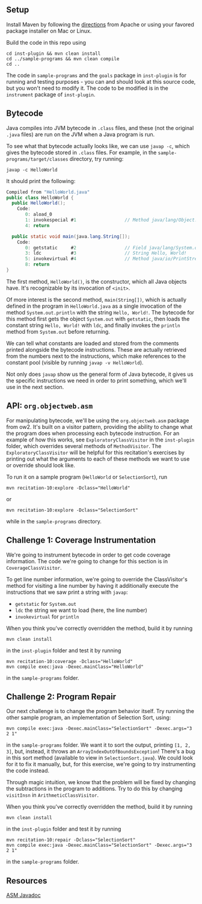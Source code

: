 ## Setup

Install Maven by
following the [directions](https://maven.apache.org/install.html) from Apache
or using your favored package installer on Mac or Linux.

Build the code in this repo using
```[shell script]
cd inst-plugin && mvn clean install
cd ../sample-programs && mvn clean compile
cd ..
```

The code in `sample-programs` and the `goals` package in `inst-plugin` is for
running and testing purposes - you can and should look at this source code,
but you won't need to modify it. The code to be modified is in the
`instrument` package of `inst-plugin`.

## Bytecode

Java compiles into JVM bytecode in `.class` files, and these (not the original
`.java` files) are run on the JVM when a Java program is run.

To see what that bytecode actually looks like, we can use `javap -c`, which
gives the bytecode stored in `.class` files. For example, in the 
`sample-programs/target/classes` directory, try running:
```shell script
javap -c HelloWorld
```
It should print the following:
```java
Compiled from "HelloWorld.java"
public class HelloWorld {
  public HelloWorld();
    Code:
       0: aload_0
       1: invokespecial #1                  // Method java/lang/Object."<init>":()V
       4: return

  public static void main(java.lang.String[]);
    Code:
       0: getstatic     #2                  // Field java/lang/System.out:Ljava/io/PrintStream;
       3: ldc           #3                  // String Hello, World!
       5: invokevirtual #4                  // Method java/io/PrintStream.println:(Ljava/lang/String;)V
       8: return
}
```

The first method, `HelloWorld()`, is the constructor, which all
Java objects have. It's recognizable by its invocation of `<init>`. 

Of more interest is the second method, `main(String[])`, which is actually
defined in the program in `HelloWorld.java` as a single invocation of
the method `System.out.println` with the string `Hello, World!`. The bytecode
for this method first gets the object `System.out` with `getstatic`, then
loads the constant string `Hello, World!` with `ldc`, and finally invokes the
`println` method from `System.out` before returning.

We can tell what constants are loaded and stored from the comments printed
alongside the bytecode instructions. These are actually retrieved from the
numbers next to the instructions, which make references to the constant pool
(visible by running `javap -v HelloWorld`).

Not only does `javap` show us the general form of Java bytecode, it gives us the
specific instructions we need in order to print something, which we'll use
in the next section.

## API: `org.objectweb.asm`

For manipulating bytecode, we'll be using the `org.objectweb.asm` package from
ow2. It's built on a visitor pattern, providing the ability to change what the
program does when processing each bytecode instruction. For an example of how
this works, see `ExploratoryClassVisitor` in the `inst-plugin` folder, which overrides
several methods of `MethodVisitor`. The `ExploratoryClassVisitor` will be
helpful for this recitation's exercises by printing out what the arguments to
each of these methods we want to use or override should look like.

To run it on a sample program (`HelloWorld` or `SelectionSort`), run
```shell script
mvn recitation-10:explore -Dclass="HelloWorld"
```
or
```shell script
mvn recitation-10:explore -Dclass="SelectionSort"
```
while in the `sample-programs` directory.

## Challenge 1: Coverage Instrumentation

We're going to instrument bytecode in order to get code coverage information.
The code we're going to change for this section is in `CoverageClassVisitor`.

To get line number information, we're going to override the ClassVisitor's
method for visiting a line number by having it additionally execute the
instructions that we saw print a string with `javap`:
- `getstatic` for `System.out`
- `ldc` the string we want to load (here, the line number)
- `invokevirtual` for `println`

When you think you've correctly overridden the method, build it by running
```shell script
mvn clean install
```
in the `inst-plugin` folder and test it by running
```shell script
mvn recitation-10:coverage -Dclass="HelloWorld"
mvn compile exec:java -Dexec.mainClass="HelloWorld"
```
in the `sample-programs` folder.

## Challenge 2: Program Repair

Our next challenge is to change the program behavior itself. Try running the
other sample program, an implementation of Selection Sort, using:
```shell script
mvn compile exec:java -Dexec.mainClass="SelectionSort" -Dexec.args="3 2 1"
```
in the `sample-programs` folder.
We want it to sort the output, printing `[1, 2, 3]`, but, instead, it throws an
`ArrayIndexOutOfBoundsException`! There's a bug in this sort method (available
to view in `SelectionSort.java`). We could look for it to fix it 
manually, but, for this exercise, we're going to try instrumenting the code
instead.

Through magic intuition, we know that the problem will be fixed by changing the
subtractions in the program to additions. Try to do this by changing
`visitInsn` in `ArithmeticClassVisitor`.

When you think you've correctly overridden the method, build it by running
```shell script
mvn clean install
```
in the `inst-plugin` folder and test it by running
```shell script
mvn recitation-10:repair -Dclass="SelectionSort"
mvn compile exec:java -Dexec.mainClass="SelectionSort" -Dexec.args="3 2 1"
```
in the `sample-programs` folder.

## Resources
[ASM Javadoc](https://asm.ow2.io/javadoc/index.html)
